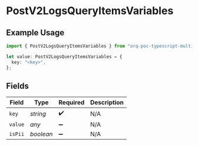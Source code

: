 # PostV2LogsQueryItemsVariables

## Example Usage

```typescript
import { PostV2LogsQueryItemsVariables } from "orq-poc-typescript-multi-env-version/models/operations";

let value: PostV2LogsQueryItemsVariables = {
  key: "<key>",
};
```

## Fields

| Field              | Type               | Required           | Description        |
| ------------------ | ------------------ | ------------------ | ------------------ |
| `key`              | *string*           | :heavy_check_mark: | N/A                |
| `value`            | *any*              | :heavy_minus_sign: | N/A                |
| `isPii`            | *boolean*          | :heavy_minus_sign: | N/A                |